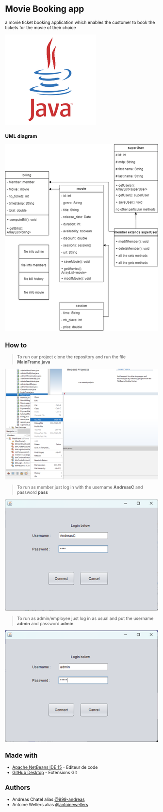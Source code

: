 # Movie Booking app
 a movie ticket booking application which enables the customer to book the tickets for the movie of their choice

![JAVA](/JAVA.gif?raw=true "JAVA")

### UML diagram

![SCHEMA](/archi3.png?raw=true "schema")

## How to

> To run our project clone the repository and run the file **MainFrame.java**

![tuto1](/tuto1.png?raw=true "tuto1")

> To run as member just log in with the username **AndreasC** and password **pass**

![tuto3](/tuto3.png?raw=true "tuto3")

> To run as admin/employee just log in as usual and put the username **admin** and password **admin**

![tuto2](/tuto2.png?raw=true "tuto2")


## Made with

- [Apache NetBeans IDE 15](https://netbeans.apache.org/download/index.html) - Editeur de code
- [GitHub Desktop](https://desktop.github.com/) - Extensions Git

## Authors

- Andreas Chatel alias [@999-andreas](https://github.com/999-andreas)
- Antoine Wellers alias [@antoinewellers](https://github.com/antoinewellers)
